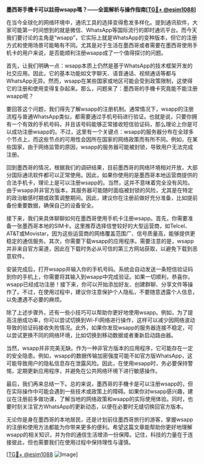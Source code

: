 **墨西哥手機卡可以註冊wsapp嗎？——全面解析与操作指南[[TG💪+ @esim1088](https://t.me/s/esim1088)]**

在当今全球化的网络环境中，通讯工具的选择变得愈发多样化。提到通讯软件，大家可能第一时间想到的就是微信、WhatsApp等国际流行的即时通讯平台。而今天我们要讨论的主角是“wsapp”，它实际上就是WhatsApp的变种版本，但它的注册方式和使用场景可能略有不同。尤其是对于生活在墨西哥或者需要在墨西哥使用手机卡的用户来说，是否能顺利注册wsapp成了一个值得探讨的问题。

首先，让我们明确一点：wsapp本质上仍然是基于WhatsApp的技术框架开发的社交应用。因此，它的基本功能如文字聊天、语音通话、视频通话等都与WhatsApp无异。然而，wsapp在某些国家或地区可能会受到政策限制，这使得它的注册和使用变得复杂起来。那么，问题来了：墨西哥的手機卡究竟能不能注册wsapp呢？

要回答这个问题，我们得先了解wsapp的注册机制。通常情况下，wsapp的注册流程与普通WhatsApp类似，都需要通过手机号码进行验证。也就是说，只要你拥有一个有效的手机号码，并且该号码能够正常接收短信验证码，那么理论上你是可以成功注册wsapp的。不过，这里有一个关键点：wsapp的服务器分布在全球多个节点上，而这些节点的可用性会因所在国家的网络政策而有所不同。例如，在某些国家，由于网络监管的原因，wsapp的服务器可能被封锁，导致用户无法完成注册。

回到墨西哥的情况，根据我们的调研结果，目前墨西哥的网络环境相对开放，大部分国际通讯软件都可以正常使用。因此，如果你使用的是墨西哥本地运营商提供的合法手机卡，理论上是可以注册wsapp的。当然，这并不意味着完全没有风险。由于wsapp并非官方版本，其服务器可能随时面临被封锁的风险，尤其是在特定的政治敏感时期或政策调整期间。因此，建议你在注册前做好充分准备，比如提前备份重要数据，确保自己的设备安全。

接下来，我们来具体聊聊如何在墨西哥使用手机卡注册wsapp。首先，你需要准备一张墨西哥本地的SIM卡。这里推荐选择信誉较好的大型运营商，如Telcel、AT&T或Movistar，因为这些运营商的网络覆盖范围广、信号质量高，能够提供更稳定的通信服务。其次，你需要下载wsapp的应用程序。需要注意的是，wsapp并非来自官方渠道，因此在下载时务必从可信的第三方网站获取，以避免下载到恶意软件。

安装完成后，打开wsapp并输入你的手机号码。系统会自动发送一条短信验证码到你的手机上，你需要将其输入到wsapp中完成验证。如果一切顺利，恭喜你，wsapp已经成功注册！接下来，你可以开始添加好友、创建群聊、分享文件等操作了。不过，在使用过程中，建议你注意保护个人隐私，不要随意透露个人信息，以免遭遇不必要的麻烦。

除了上述步骤外，还有一些小技巧可以帮助你更好地使用wsapp。例如，为了提高注册成功率，你可以尝试切换到Wi-Fi网络进行操作，这样可以减少因网络波动导致的验证码接收失败情况。此外，如果你发现wsapp的服务器连接不稳定，可以尝试更换不同的网络环境，比如切换到移动数据或者重新启动路由器。

当然，wsapp并非完美无缺。作为一种非官方版本的应用程序，它可能存在一定的安全隐患。例如，wsapp的数据传输加密强度可能不如官方版WhatsApp，这可能导致用户的隐私信息存在泄露风险。因此，在使用wsapp时，务必要保持警惕，定期更新应用程序，并避免在公共网络环境下进行敏感操作。

最后，我们再来总结一下。总的来说，墨西哥的手機卡是可以注册wsapp的，但在实际操作中可能会遇到一些技术或政策上的障碍。如果你对wsapp感兴趣，建议在注册前多做功课，了解当地的网络政策和wsapp的实际使用体验。同时，也要时刻关注官方WhatsApp的更新动态，以便在必要时无缝切换回官方版本。

无论你是身在墨西哥的本地居民，还是计划前往墨西哥旅行的游客，掌握wsapp的注册和使用方法都能为你带来更多的便利。希望这篇文章能帮助你更好地理解wsapp的相关知识，并为你的通信生活增添一份保障。记住，科技的力量在于连接彼此，但也需要我们在使用过程中保持理性与谨慎。

[[TG💪+ @esim1088](https://t.me/s/esim1088) ![Image](https://i.postimg.cc/4NQfJmqS/Snipaste-2025-05-13-00-14-12.png)]